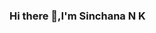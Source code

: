 ### Hi there 👋,I'm Sinchana N K


<!--
**SinchanaNK1/SinchanaNK1** is a ✨ _special_ ✨ repository because its `README.md` (this file) appears on your GitHub profile.

Here are some ideas to get you started:
# 💫 About Me:
⚡ I have completed B.E in Electronics and Instrumentation from Dr AIT,Banglore<br>💬 Reach me at : sinchanank2001@gmail.com<br>

# 📊 GitHub Stats:
![](https://github-readme-stats.vercel.app/api?username=SinchanaNK1&theme=swift&hide_border=false&include_all_commits=true&count_private=true)<br/>
![](https://github-readme-streak-stats.herokuapp.com/?user=SinchanaNK1&theme=swift&hide_border=false)<br/>
![](https://github-readme-stats.vercel.app/api/top-langs/?username=SinchanaNK1&theme=swift&hide_border=false&include_all_commits=true&count_private=true&layout=compact)

---
[![](https://visitcount.itsvg.in/api?id=SinchanaNK1&icon=0&color=0)](https://visitcount.itsvg.in)

<!-- Proudly created with GPRM ( https://gprm.itsvg.in ) -->



